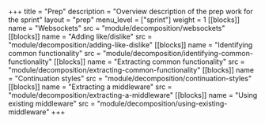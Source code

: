 +++
title = "Prep"
description = "Overview description of the prep work for the sprint"
layout = "prep"
menu_level = ["sprint"]
weight = 1
[[blocks]]
name = "Websockets"
src = "module/decomposition/websockets"
[[blocks]]
name = "Adding like/dislike"
src = "module/decomposition/adding-like-dislike"
[[blocks]]
name = "Identifying common functionality"
src = "module/decomposition/identifying-common-functionality"
[[blocks]]
name = "Extracting common functionality"
src = "module/decomposition/extracting-common-functionality"
[[blocks]]
name = "Continuation styles"
src = "module/decomposition/continuation-styles"
[[blocks]]
name = "Extracting a middleware"
src = "module/decomposition/extracting-a-middleware"
[[blocks]]
name = "Using existing middleware"
src = "module/decomposition/using-existing-middleware"
+++
